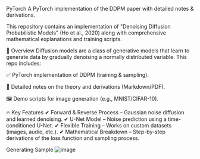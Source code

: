PyTorch
A PyTorch implementation of the DDPM paper with detailed notes & derivations.

This repository contains an implementation of "Denoising Diffusion Probabilistic Models" (Ho et al., 2020) along with comprehensive mathematical explanations and training scripts.

📌 Overview
Diffusion models are a class of generative models that learn to generate data by gradually denoising a normally distributed variable. This repo includes:

✅ PyTorch implementation of DDPM (training & sampling).

📝 Detailed notes on the theory and derivations (Markdown/PDF).

🖼️ Demo scripts for image generation (e.g., MNIST/CIFAR-10).

🔥 Key Features
✔ Forward & Reverse Process – Gaussian noise diffusion and learned denoising.
✔ U-Net Model – Noise prediction using a time-conditioned U-Net.
✔ Flexible Training – Works on custom datasets (images, audio, etc.).
✔ Mathematical Breakdown – Step-by-step derivations of the loss function and sampling process.

Generating Sample
![image](https://github.com/user-attachments/assets/712b23a0-dad2-4e8a-8573-2ba619d13d47)
